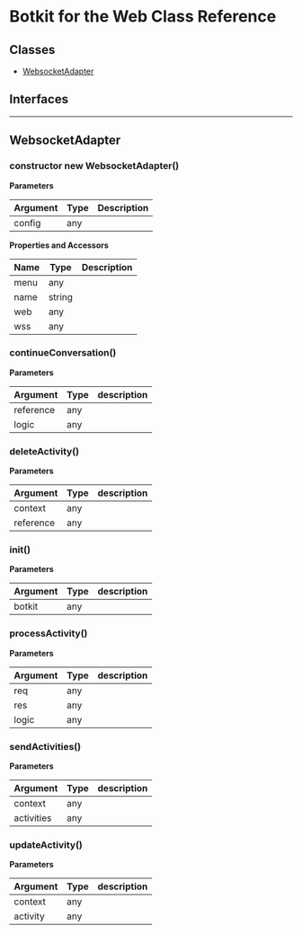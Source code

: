 # Botkit for the Web Class Reference

## Classes

* <a href="#WebsocketAdapter">WebsocketAdapter</a>

## Interfaces

---

<a name="WebsocketAdapter"></a>
## WebsocketAdapter

### constructor new WebsocketAdapter()

**Parameters**

| Argument | Type | Description
|--- |--- |---
| config | any | 

**Properties and Accessors**

| Name | Type | Description
|--- |--- |---
| menu | any | 
| name | string | 
| web | any | 
| wss | any | 

<a name="continueConversation"></a>
### continueConversation()


**Parameters**

| Argument | Type | description
|--- |--- |---
| reference| any | 
| logic| any | 



<a name="deleteActivity"></a>
### deleteActivity()


**Parameters**

| Argument | Type | description
|--- |--- |---
| context| any | 
| reference| any | 



<a name="init"></a>
### init()


**Parameters**

| Argument | Type | description
|--- |--- |---
| botkit| any | 



<a name="processActivity"></a>
### processActivity()


**Parameters**

| Argument | Type | description
|--- |--- |---
| req| any | 
| res| any | 
| logic| any | 



<a name="sendActivities"></a>
### sendActivities()


**Parameters**

| Argument | Type | description
|--- |--- |---
| context| any | 
| activities| any | 



<a name="updateActivity"></a>
### updateActivity()


**Parameters**

| Argument | Type | description
|--- |--- |---
| context| any | 
| activity| any | 







